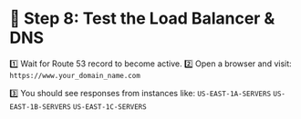 
# 📌 Step 8: Test the Load Balancer & DNS
1️⃣ Wait for Route 53 record to become active.
2️⃣ Open a browser and visit:
`https://www.your_domain_name.com`

3️⃣ You should see responses from instances like:
`US-EAST-1A-SERVERS`
`US-EAST-1B-SERVERS`
`US-EAST-1C-SERVERS`


